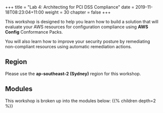+++
title = "Lab 4: Architecting for PCI DSS Compliance"
date = 2019-11-18T08:23:04+11:00
weight = 30
chapter = false
+++

This workshop is designed to help you learn how to build a solution that will evaluate your AWS resources for configuration compliance using **AWS Config** Conformance Packs. 

You will also learn how to improve your security posture by remediating non-compliant resources using automatic remediation actions.

## Region
Please use the **ap-southeast-2 (Sydney)** region for this workshop.

## Modules

This workshop is broken up into the modules below: 
{{% children depth=2 %}}